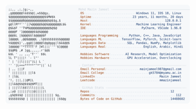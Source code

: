 <picture>
  <source srcset="https://raw.githubusercontent.com/mmazinjameel/mmazinjameel/main/dark_mode.svg?v=1761408684" media="(prefers-color-scheme: dark)">
  <img src="https://raw.githubusercontent.com/mmazinjameel/mmazinjameel/main/light_mode.svg?v=1761408684">
</picture>
